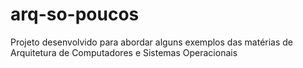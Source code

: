 ﻿# arq-so-poucos
Projeto desenvolvido para abordar alguns exemplos das matérias de Arquitetura de Computadores e Sistemas Operacionais
